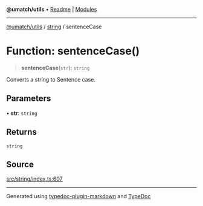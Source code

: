**@umatch/utils** • [Readme](../../index.md) \| [Modules](../../modules.md)

***

[@umatch/utils](../../modules.md) / [string](../index.md) / sentenceCase

# Function: sentenceCase()

> **sentenceCase**(`str`): `string`

Converts a string to Sentence case.

## Parameters

• **str**: `string`

## Returns

`string`

## Source

[src/string/index.ts:607](https://github.com/umatch-oficial/utils/blob/f37b7e4/src/string/index.ts#L607)

***

Generated using [typedoc-plugin-markdown](https://www.npmjs.com/package/typedoc-plugin-markdown) and [TypeDoc](https://typedoc.org/)
